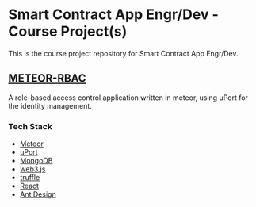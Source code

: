 # Smart Contract App Engr/Dev - Course Project(s)

This is the course project repository for Smart Contract App Engr/Dev.

## [METEOR-RBAC](./meteor-rbac)
A role-based access control application written in meteor, using uPort for the identity management.
### Tech Stack
- [Meteor](https://www.meteor.com/)
- [uPort](https://www.uport.me/)
- [MongoDB](https://www.mongodb.com/)
- [web3.js](https://github.com/ethereum/web3.js/)
- [truffle](http://truffleframework.com/)
- [React](https://reactjs.org/)
- [Ant Design](https://ant.design/)
